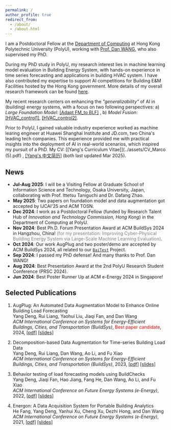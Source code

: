 ```yaml
---
permalink: /
author_profile: true
redirect_from: 
  - /about/
  - /about.html
---
```



<!-- My research interest lies in the areas of the evaluation and deployment of machine learning models for cyber-physical energy systems. Some special topics such as data acquisition, data augmentation, and large model for smart building are highly involved.-->
<!-- Previously, I received the M.S. in Computer Science from Tongji University, supervised by Prof. Chenxi Zhang and Prof. Jiangfeng Li, and the B.S. in Computer Science from Nanjing University of Aeronautics and Astronautics. -->















I am a Postdoctoral Fellow at the [Department of Computing](https://www.polyu.edu.hk/comp/) at Hong Kong Polytechnic University (PolyU), working with [Prof. Dan WANG](https://www4.comp.polyu.edu.hk/~csdwang/), who also supervised my PhD.


During my PhD study in PolyU, my research interest lies in machine learning model evaluation in Building Energy System, with hands-on experience in time series forecasting and applications in building HVAC system. 
I have also contributed my expertise to support AI competitions for Building E&M Facilities hosted by the Hong Kong government.
More details of my overall research framework can be found [here](/research/).


My recent research centers on enhancing the *"generalizability"* of AI in (building) energy systems, with a focus on two following perspectives: a) *Large Foundation Model*: [[Adapt FM_to BLF]](https://arxiv.org/pdf/2412.17285) , b) *Model Fusion*: [[HVAC_control1]](https://dl.acm.org/doi/pdf/10.1145/3671127.3698705), [[HVAC_control2]](https://arxiv.org/pdf/2505.02439).

 <!--
My recent research centers on enhancing the *"generalizability"* of AI in (building) energy systems, with a focus on two following perspectives. Both have some prelimilary works. 


 - *Large Foundation Models*: [[Adapt FM_to BLF]](https://arxiv.org/pdf/2412.17285) 
 - *ML Model Fusion*: [[HVAC_control1]](https://dl.acm.org/doi/pdf/10.1145/3671127.3698705), [[HVAC_control2]](https://arxiv.org/pdf/2505.02439)
-->

Prior to PolyU, I gained valuable industry experience worked as machine learing engineer at Huawei Shanghai Institute and JD.com, two China's leading tech companies. This experience provided me with practical insights into the deployment of AI in real-world scenarios, which inspired my pursuit of a PhD.
My CV: [[Yang's Curriculum Vitae]](../assets/CV_Marco (5).pdf) , [[Yang's 中文简历]](../assets/CV_Marco_Chinese_Jan11.pdf)  (both last updated Mar 2025).














News
-------
- **Jul-Aug 2025**: I will be a Visiting Fellow at Graduate School of Information Science and Technology, Osaka University, Japan, collaborating with Prof. Ittetsu Taniguchi and Dr. Dafang Zhao. 
- **May 2025**: Two papers on foundation model and data augmentation got accepted by IJCAI'25 and ACM TOSN.
- **Dec 2024**: I work as a Postdoctoral Fellow (funded by Research Talent Hub of _Innovation and Technology Commission, Hong Kong_) in the Department of Computing at PolyU.
- **Nov 2024**: Best Ph.D. Forum Presentation Award at ACM BuildSys 2024 in Hangzhou, China! <span style="color: gray;">(for my presentation: Improving Cyber-Physical Building Energy System via Large-Scale Machine Learning Evaluation)</span>. 
- **Oct 2024**: Our work AugPlug and two poster/demo are accepted by ACM BuildSys 2024, all related to our [`BaiTest`](https://www.youtube.com/playlist?list=PL_yx_pJIQs0yL-GDSWDZO2IpWZaJ6Zqwf) Project.
- **Sep 2024**: I passed my PhD defense! And many thanks to Prof. Dan WANG!
- **Aug 2024**: Best Presentation Award at the 2nd PolyU Research Student Conference (PRSC 2024).
- **Jun 2024**: Best Poster Runner Up at ACM e-Energy 2024 in Singapore!



 <!-- <span style="color: gray;">(titled: Improving Cyber-Physical Building Energy System via Large-Scale Machine Learning Evaluation)</span> -->





Selected Publications
-------
1. AugPlug: An Automated Data Augmentation Model to Enhance Online Building Load Forecasting <br>
   Yang Deng, Rui Liang, Yaohui Liu, Jiaqi Fan, and Dan Wang <br>
   *ACM International Conference on Systems for Energy-Efficient Buildings, Cities, and Transportation (BuildSys)*, <span style="color: red;">Best paper candidate</span>, 2024,
   [[pdf]](../assets/representative_papers/Augplug.pdf)
   [[slides]](../assets/research_slides/AugPlug_BuildSys24_1108.pdf)
   
3. Decomposition-based Data Augmentation for Time-series Building Load Data <br>
   Yang Deng, Rui Liang, Dan Wang, Ao Li, and Fu Xiao <br>
   *ACM International Conference on Systems for Energy-Efficient Buildings, Cities, and Transportation (BuildSys)*, 2023,
   [[pdf]](../assets/representative_papers/DAST.pdf)
   [[slides]](../assets/research_slides/DAST-slides-buildsys-1115.pdf)
   
5. Behavior testing of load forecasting models using BuildChecks <br>
   Yang Deng, Jiaqi Fan, Hao Jiang, Fang He, Dan Wang, Ao Li, and Fu Xiao <br>
   *ACM International Conference on Future Energy Systems (e-Energy)*, 2022,
   [[pdf]](../assets/representative_papers/BuildChecks.pdf)
   [[slides]](../assets/research_slides/BuildChecks-Eenergy2022-slides-final.pdf)

7. Energon: A Data Acquisition System for Portable Building Analytics <br>
   He Fang, Yang Deng, Yanhui Xu, Cheng Xu, Dezhi Hong, and Dan Wang <br>
   *ACM International Conference on Future Energy Systems (e-Energy)*, 2021,
   [[pdf]](../assets/representative_papers/Energon.pdf)
   [[slides]](../assets/research_slides/Energon_e-energy2021.pdf)

